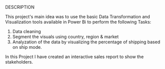 DESCRIPTION

This project's main idea was to use the basic Data Transformation and Visualization tools available in Power Bi to perform the following Tasks:
1. Data cleaning
2. Segment the visuals using country, region & market
3. Analyzation of the data by visualizing the percentage of shipping based on ship mode.

In this Project I have created an interactive sales report to show the stakeholders.
